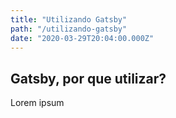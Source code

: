 ```yaml
---
title: "Utilizando Gatsby"
path: "/utilizando-gatsby"
date: "2020-03-29T20:04:00.000Z"
---
```


## Gatsby, por que utilizar?

Lorem ipsum
